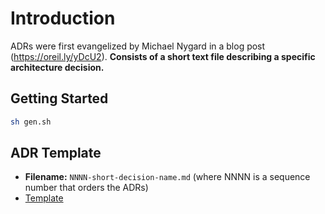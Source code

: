 # Introduction 

ADRs were first evangelized by Michael Nygard in a blog post (https://oreil.ly/yDcU2).
**Consists of a short text file describing a specific architecture decision.**

## Getting Started

```sh
sh gen.sh
```

## ADR Template

- **Filename:** `NNNN-short-decision-name.md` (where NNNN is a sequence number that orders the ADRs)  
- [Template](./_template.md)

